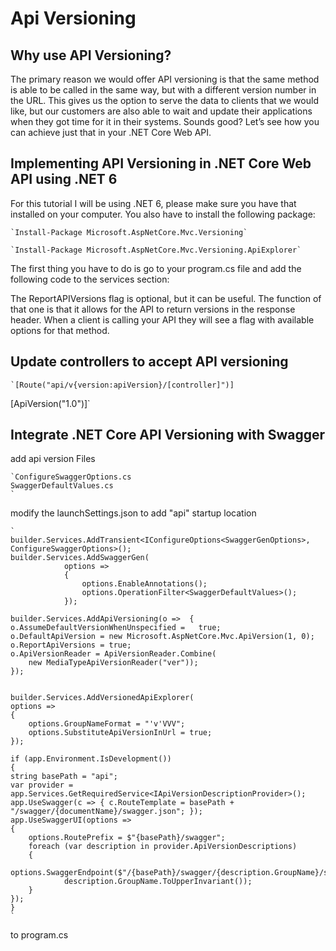 ﻿# Api Versioning
## Why use API Versioning?

The primary reason we would offer API versioning is that the same method is able to be called in the same way, but with a different version number in the URL. This gives us the option to serve the data to clients that we would like, but our customers are also able to wait and update their applications when they got time for it in their systems. Sounds good? Let’s see how you can achieve just that in your .NET Core Web API.

## Implementing API Versioning in .NET Core Web API using .NET 6

For this tutorial I will be using .NET 6, please make sure you have that installed on your computer. You also have to install the following package:

    `Install-Package Microsoft.AspNetCore.Mvc.Versioning`

    `Install-Package Microsoft.AspNetCore.Mvc.Versioning.ApiExplorer`


The first thing you have to do is go to your program.cs file and add the following code to the services section:



The ReportAPIVersions flag is optional, but it can be useful. The function of that one is that it allows for the API to return versions in the response header. When a client is calling your API they will see a flag with available options for that method.

## Update controllers to accept API versioning

    `[Route("api/v{version:apiVersion}/[controller]")]
[ApiVersion("1.0")]`

##  Integrate .NET Core API Versioning with Swagger

add api version Files

    `ConfigureSwaggerOptions.cs
    SwaggerDefaultValues.cs
    `

modify the launchSettings.json to add "api" startup location

    `
    builder.Services.AddTransient<IConfigureOptions<SwaggerGenOptions>, ConfigureSwaggerOptions>();
    builder.Services.AddSwaggerGen(
                options =>
                {
                    options.EnableAnnotations();
                    options.OperationFilter<SwaggerDefaultValues>();
                });

    builder.Services.AddApiVersioning(o =>  { o.AssumeDefaultVersionWhenUnspecified =   true;
    o.DefaultApiVersion = new Microsoft.AspNetCore.Mvc.ApiVersion(1, 0);
    o.ReportApiVersions = true;
    o.ApiVersionReader = ApiVersionReader.Combine(
        new MediaTypeApiVersionReader("ver"));
    });


    builder.Services.AddVersionedApiExplorer(
    options =>
    {
        options.GroupNameFormat = "'v'VVV";
        options.SubstituteApiVersionInUrl = true;
    });

    if (app.Environment.IsDevelopment())
    {
    string basePath = "api";
    var provider = app.Services.GetRequiredService<IApiVersionDescriptionProvider>();
    app.UseSwagger(c => { c.RouteTemplate = basePath + "/swagger/{documentName}/swagger.json"; });
    app.UseSwaggerUI(options =>
    {
        options.RoutePrefix = $"{basePath}/swagger";
        foreach (var description in provider.ApiVersionDescriptions)
        {
            options.SwaggerEndpoint($"/{basePath}/swagger/{description.GroupName}/swagger.json",
                description.GroupName.ToUpperInvariant());
        }
    });
    }
    `

to program.cs